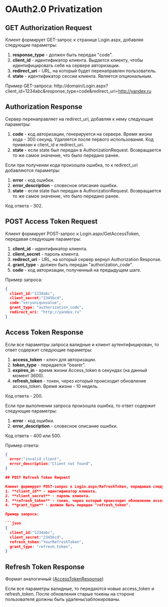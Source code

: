 # OAuth2.0 Privatization 

## GET Authorization Request

Клиент формирует GET-запрос к странице Login.aspx, добавляя следующие параметры:
1. **response_type** - должен быть передан "code".
2. **client_id** - идентификатор клиента. Выдается клиенту, чтобы идентифицировать себя на сервере авторизации. 
3. **redirect_uri** - URL, на который будет перенаправлен пользователь.
4. **state** - идентификатор сессии клиента. Является опциональным. 

Пример GET-запроса:
http://domain/Login.aspx?client_id=1234abc&response_type=code&redirect_uri=http://yandex.ru

## Authorization Response

Сервер перенаправляет на redirect_uri, добавляя к нему следующие параметры:
1. **code** - код авторизации, генерируется на сервере. Время жизни кода - 300 секунд. Удаляется после первого использования. Код привязан к client_id и redirect_uri. 
2. **state** - если state был передан в AuthorizationRequest. Возвращается то же самое значение, что было передано ранее.

Если при получении кода произошла ошибка, то к redirect_uri добавляются параметры:
1. **error** - код ошибки. 
2. **error_description** - словесное описание ошибки.
3. **state** - если state был передан в AuthorizationRequest. Возвращается то же самое значение, что было передано ранее.

Код ответа - 302. 

## POST Access Token Request

Клиент формирует POST-запрос к Login.aspx/GetAccessToken, передавая следующие параметры:
1. **client_id** - идентификатор клиента. 
2. **client_secret** - пароль клиента.
3. **redirect_uri** - URL, на который сервер вернул Authorization Response. 
4. **grant_type** - должен быть передан "authorization_code".
5. **code** - код авторизации, полученный на предыдущем шаге. 


Пример запроса:

```json
{
  client_id:"1234abc",
  client_secret:"2345bcd",
  code:"veryuniquevalue",
  grant_type: "authorization_code",
  redirect_uri: "http://yandex.ru"
}
```

## Access Token Response

Если все параметры запроса валидные и клиент аутентифицирован, то ответ содержит следующие параметры:
1. **access_token** - ключ для авторизации. 
2. **token_type** - передается "bearer".
3. **expires_in** - время жизни Access_token в секундах (на данный момент 3600). 
4. **refresh_token** - токен, через который происходит обновление access_token. Время жизни - 10 недель.

Код ответа - 200. 

Если при выполнении запроса произошла ошибка, то ответ содержит следующие параметры:
1. **error** - код ошибки. 
2. **error_description** - словесное описание ошибки.

Код ответа - 400 или 500. 

Пример ответа:

```json
{
  error:"invalid_client",
  error_description:"Client not found",
}

## POST Refresh Token Request

Клиент формирует POST-запрос к Login.aspx/RefreshToken, передавая следующие параметры:
1. **client_id** - идентификатор клиента. 
2. **client_secret** - пароль клиента.
3. **refresh_token** - токен, через который происходит обновление access_token.
4. **grant_type** - должен быть передан "refresh_token".

Пример запроса:

```json
{
  client_id:"1234abc",
  client_secret:"2345bcd",
  refresh_token:"YourRefreshToken",
  grant_type: "refresh_token",
}
```

## Refresh Token Response

Формат аналогичный ([AccessTokenResponse](https://github.com/SolarMaximus/fondvostok/blob/master/OAuth.md#Access-Token-Response))

Если все параметры валидные, то передаются новые access_token и refresh_token. 
После обновления старые токены на стороне пользователя должны быть удалены/заблокированы. 
